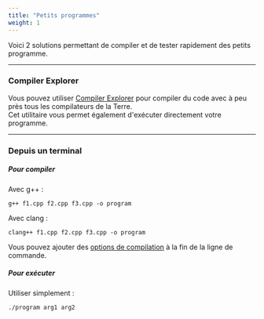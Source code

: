 ```yaml
---
title: "Petits programmes"
weight: 1
---
```


Voici 2 solutions permettant de compiler et de tester rapidement des petits programme.

---

### Compiler Explorer

Vous pouvez utiliser [Compiler Explorer](https://godbolt.org/) pour compiler du code avec à peu près tous les compilateurs de la Terre.\
Cet utilitaire vous permet également d'exécuter directement votre programme.

---

### Depuis un terminal

##### Pour compiler

Avec g++ :
```b
g++ f1.cpp f2.cpp f3.cpp -o program
```

Avec clang :
```b
clang++ f1.cpp f2.cpp f3.cpp -o program
```

Vous pouvez ajouter des [options de compilation](4-options) à la fin de la ligne de commande.

##### Pour exécuter

Utiliser simplement :
```b
./program arg1 arg2
```